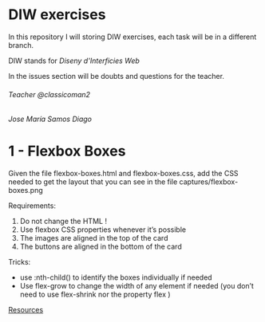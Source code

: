 # DIW exercises

In this repository I will storing DIW exercises, each task will be in a different branch.

DIW stands for *Diseny d'Interficies Web*

In the issues section will be doubts and questions for the teacher.

###### Teacher @classicoman2

###### Jose María Samos Diago

# 1 - Flexbox Boxes

Given the file flexbox-boxes.html and flexbox-boxes.css, add the CSS needed to get the layout that you can see in the file  captures/flexbox-boxes.png

Requirements:

1. Do not change the HTML !
2. Use flexbox CSS properties  whenever it’s possible
3. The images are aligned in the top of the card
4. The buttons are aligned in the bottom of the card

Tricks:

- use :nth-child() to identify the boxes individually if needed
- Use flex-grow to change the width of any element if needed (you don’t need to use flex-shrink nor the property flex )


[Resources](docs/base.zip)